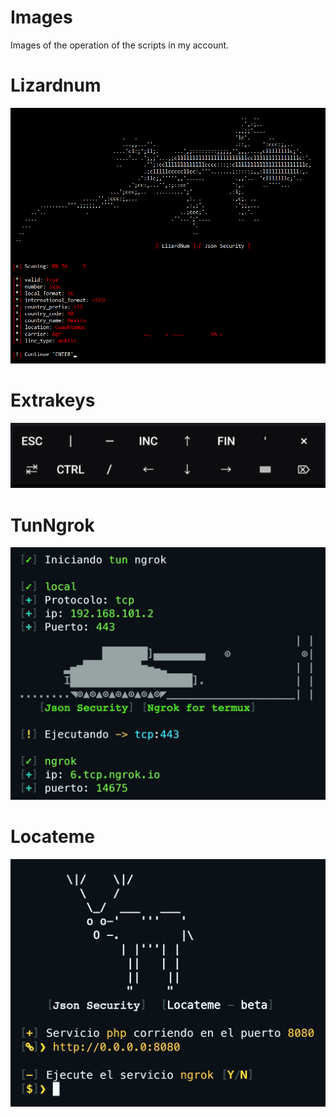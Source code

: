 # Images
Images of the operation of the scripts in my account.

# Lizardnum
<img src="https://github.com/JsonSecurity/Images/blob/main/scripts/Lizardnum.png" />

# Extrakeys
<img src="https://github.com/JsonSecurity/Images/blob/main/scripts/extrakeys.jpg" />

# TunNgrok
<img src="https://github.com/JsonSecurity/Images/blob/main/scripts/tcp.jpg" />

# Locateme
<img src="https://github.com/JsonSecurity/Images/blob/main/scripts/locateme.jpg" />
